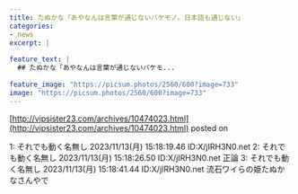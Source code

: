 ```yaml
---
title: たぬかな「あやなんは言葉が通じないバケモノ。日本語も通じない」
categories:
- news
excerpt: |
  
feature_text: |
  ## たぬかな「あやなんは言葉が通じないバケモ...
  
feature_image: "https://picsum.photos/2560/600?image=733"
image: "https://picsum.photos/2560/600?image=733"
---
```


[http://vipsister23.com/archives/10474023.html](http://vipsister23.com/archives/10474023.html)
posted on 

<!--more-->

1: それでも動く名無し 2023/11/13(月) 15:18:19.46 ID:X/jIRH3N0.net 2: それでも動く名無し 2023/11/13(月) 15:18:26.50 ID:X/jIRH3N0.net 正論 3: それでも動く名無し 2023/11/13(月) 15:18:41.44 ID:X/jIRH3N0.net 流石ワイらの姫たぬかなさんやで
